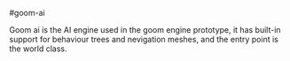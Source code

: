 #goom-ai

Goom ai is the AI engine used in the goom engine prototype, it has built-in support for behaviour trees and nevigation meshes, and the entry point is the world class.
